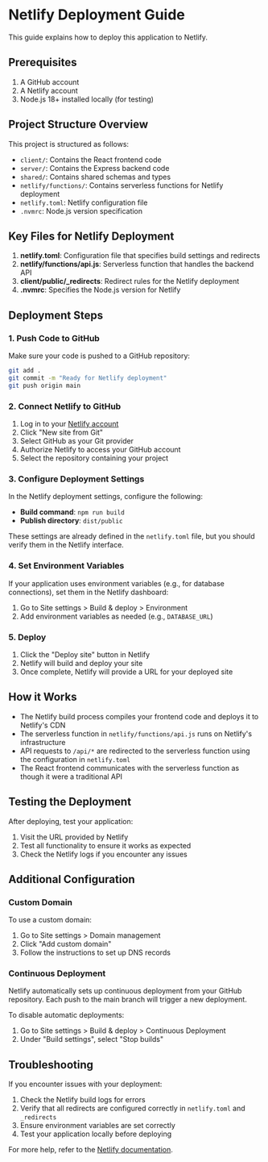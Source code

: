 # Netlify Deployment Guide

This guide explains how to deploy this application to Netlify.

## Prerequisites

1. A GitHub account
2. A Netlify account
3. Node.js 18+ installed locally (for testing)

## Project Structure Overview

This project is structured as follows:

- `client/`: Contains the React frontend code
- `server/`: Contains the Express backend code
- `shared/`: Contains shared schemas and types
- `netlify/functions/`: Contains serverless functions for Netlify deployment
- `netlify.toml`: Netlify configuration file
- `.nvmrc`: Node.js version specification

## Key Files for Netlify Deployment

1. **netlify.toml**: Configuration file that specifies build settings and redirects
2. **netlify/functions/api.js**: Serverless function that handles the backend API
3. **client/public/_redirects**: Redirect rules for the Netlify deployment
4. **.nvmrc**: Specifies the Node.js version for Netlify

## Deployment Steps

### 1. Push Code to GitHub

Make sure your code is pushed to a GitHub repository:

```bash
git add .
git commit -m "Ready for Netlify deployment"
git push origin main
```

### 2. Connect Netlify to GitHub

1. Log in to your [Netlify account](https://app.netlify.com/)
2. Click "New site from Git"
3. Select GitHub as your Git provider
4. Authorize Netlify to access your GitHub account
5. Select the repository containing your project

### 3. Configure Deployment Settings

In the Netlify deployment settings, configure the following:

- **Build command**: `npm run build`
- **Publish directory**: `dist/public`

These settings are already defined in the `netlify.toml` file, but you should verify them in the Netlify interface.

### 4. Set Environment Variables

If your application uses environment variables (e.g., for database connections), set them in the Netlify dashboard:

1. Go to Site settings > Build & deploy > Environment
2. Add environment variables as needed (e.g., `DATABASE_URL`)

### 5. Deploy

1. Click the "Deploy site" button in Netlify
2. Netlify will build and deploy your site
3. Once complete, Netlify will provide a URL for your deployed site

## How it Works

- The Netlify build process compiles your frontend code and deploys it to Netlify's CDN
- The serverless function in `netlify/functions/api.js` runs on Netlify's infrastructure
- API requests to `/api/*` are redirected to the serverless function using the configuration in `netlify.toml`
- The React frontend communicates with the serverless function as though it were a traditional API

## Testing the Deployment

After deploying, test your application:

1. Visit the URL provided by Netlify
2. Test all functionality to ensure it works as expected
3. Check the Netlify logs if you encounter any issues

## Additional Configuration

### Custom Domain

To use a custom domain:

1. Go to Site settings > Domain management
2. Click "Add custom domain"
3. Follow the instructions to set up DNS records

### Continuous Deployment

Netlify automatically sets up continuous deployment from your GitHub repository. Each push to the main branch will trigger a new deployment.

To disable automatic deployments:

1. Go to Site settings > Build & deploy > Continuous Deployment
2. Under "Build settings", select "Stop builds"

## Troubleshooting

If you encounter issues with your deployment:

1. Check the Netlify build logs for errors
2. Verify that all redirects are configured correctly in `netlify.toml` and `_redirects`
3. Ensure environment variables are set correctly
4. Test your application locally before deploying

For more help, refer to the [Netlify documentation](https://docs.netlify.com/).